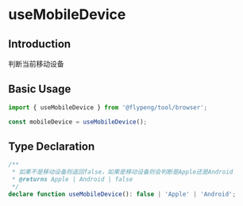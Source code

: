 # useMobileDevice

## Introduction

判断当前移动设备

## Basic Usage

```ts
import { useMobileDevice } from '@flypeng/tool/browser';

const mobileDevice = useMobileDevice();
```

## Type Declaration

```ts
/**
 * 如果不是移动设备则返回false，如果是移动设备则会判断是Apple还是Android
 * @returns Apple | Android | false
 */
declare function useMobileDevice(): false | 'Apple' | 'Android';
```

